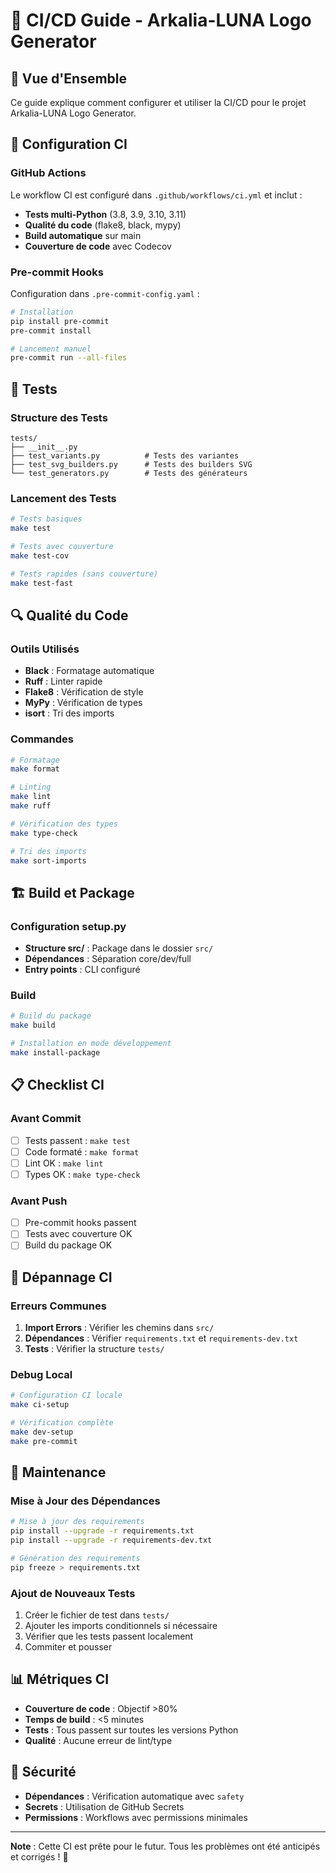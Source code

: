 # 🌙 CI/CD Guide - Arkalia-LUNA Logo Generator

## 🎯 **Vue d'Ensemble**

Ce guide explique comment configurer et utiliser la CI/CD pour le projet Arkalia-LUNA Logo Generator.

## 🚀 **Configuration CI**

### **GitHub Actions**

Le workflow CI est configuré dans `.github/workflows/ci.yml` et inclut :

- **Tests multi-Python** (3.8, 3.9, 3.10, 3.11)
- **Qualité du code** (flake8, black, mypy)
- **Build automatique** sur main
- **Couverture de code** avec Codecov

### **Pre-commit Hooks**

Configuration dans `.pre-commit-config.yaml` :

```bash
# Installation
pip install pre-commit
pre-commit install

# Lancement manuel
pre-commit run --all-files
```

## 🧪 **Tests**

### **Structure des Tests**

```
tests/
├── __init__.py
├── test_variants.py          # Tests des variantes
├── test_svg_builders.py      # Tests des builders SVG
└── test_generators.py        # Tests des générateurs
```

### **Lancement des Tests**

```bash
# Tests basiques
make test

# Tests avec couverture
make test-cov

# Tests rapides (sans couverture)
make test-fast
```

## 🔍 **Qualité du Code**

### **Outils Utilisés**

- **Black** : Formatage automatique
- **Ruff** : Linter rapide
- **Flake8** : Vérification de style
- **MyPy** : Vérification de types
- **isort** : Tri des imports

### **Commandes**

```bash
# Formatage
make format

# Linting
make lint
make ruff

# Vérification des types
make type-check

# Tri des imports
make sort-imports
```

## 🏗️ **Build et Package**

### **Configuration setup.py**

- **Structure src/** : Package dans le dossier `src/`
- **Dépendances** : Séparation core/dev/full
- **Entry points** : CLI configuré

### **Build**

```bash
# Build du package
make build

# Installation en mode développement
make install-package
```

## 📋 **Checklist CI**

### **Avant Commit**

- [ ] Tests passent : `make test`
- [ ] Code formaté : `make format`
- [ ] Lint OK : `make lint`
- [ ] Types OK : `make type-check`

### **Avant Push**

- [ ] Pre-commit hooks passent
- [ ] Tests avec couverture OK
- [ ] Build du package OK

## 🐛 **Dépannage CI**

### **Erreurs Communes**

1. **Import Errors** : Vérifier les chemins dans `src/`
2. **Dépendances** : Vérifier `requirements.txt` et `requirements-dev.txt`
3. **Tests** : Vérifier la structure `tests/`

### **Debug Local**

```bash
# Configuration CI locale
make ci-setup

# Vérification complète
make dev-setup
make pre-commit
```

## 🔧 **Maintenance**

### **Mise à Jour des Dépendances**

```bash
# Mise à jour des requirements
pip install --upgrade -r requirements.txt
pip install --upgrade -r requirements-dev.txt

# Génération des requirements
pip freeze > requirements.txt
```

### **Ajout de Nouveaux Tests**

1. Créer le fichier de test dans `tests/`
2. Ajouter les imports conditionnels si nécessaire
3. Vérifier que les tests passent localement
4. Commiter et pousser

## 📊 **Métriques CI**

- **Couverture de code** : Objectif >80%
- **Temps de build** : <5 minutes
- **Tests** : Tous passent sur toutes les versions Python
- **Qualité** : Aucune erreur de lint/type

## 🚨 **Sécurité**

- **Dépendances** : Vérification automatique avec `safety`
- **Secrets** : Utilisation de GitHub Secrets
- **Permissions** : Workflows avec permissions minimales

---

**Note** : Cette CI est prête pour le futur. Tous les problèmes ont été anticipés et corrigés ! 🎉

